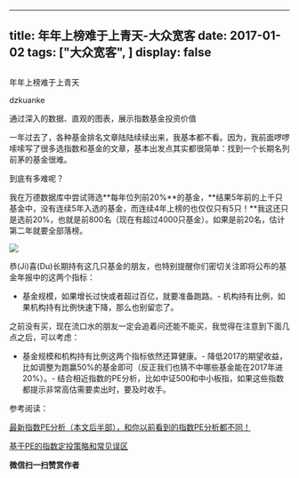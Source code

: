 
---
title:   年年上榜难于上青天-大众宽客
date: 2017-01-02
tags: ["大众宽客", ]
display: false
---


## 



年年上榜难于上青天




dzkuanke




通过深入的数据、直观的图表，展示指数基金投资价值


一年过去了，各种基金排名文章陆陆续续出来，我基本都不看。因为，我前面啰啰嗦嗦写了很多选指数和基金的文章，基本出发点其实都很简单：找到一个长期名列前茅的基金很难。



到底有多难呢？



我在万德数据库中尝试筛选**每年位列前20%**的基金，**结果5年前的上千只基金中，没有连续5年入选的基金，而连续4年上榜的也仅仅只有5只！**我这还只是选前20%，也就是前800名（现在有超过4000只基金）。如果是前20名，估计第二年就要全部落榜。



<img data-s="300,640" data-type="png" src="http://mmbiz.qpic.cn/mmbiz_png/PKw3FQPmhIiasGdagtRejJGcSCibHr4syevs0jn6BEeibvGtfoJdibJBJpKIURMDB8u0icibZElhT8Wdt6ibYhicm2L6HA/0?wx_fmt=png" data-ratio="0.3080568720379147" data-w="844"/>



恭(Ji)喜(Du)长期持有这几只基金的朋友，也特别提醒你们密切关注即将公布的基金年报中的这两个指标：
- 基金规模，如果增长过快或者超过百亿，就要准备跑路。- 机构持有比例，如果机构持有比例快速下降，那么也别留恋了。


之前没有买，现在流口水的朋友一定会追着问还能不能买，我觉得在注意到下面几点之后，可以考虑：
- 基金规模和机构持有比例这两个指标依然还算健康。- 降低2017的期望收益，比如调整为跑赢50%的基金即可（反正我们也猜不中哪些基金能在2017年进20%）。- 结合相近指数的PE分析，比如中证500和中小板指，如果这些指数都提示非常高估需要卖出时，要及时收手。


参考阅读：

[最新指数PE分析（本文后半部），和你以前看到的指数PE分析都不同！](http://mp.weixin.qq.com/s?__biz=MzAwMTc1MDcwNw==&amp;mid=2648271880&amp;idx=1&amp;sn=d2267d70c34cebfa9294e4e5dea7420d&amp;chksm=82f92fd4b58ea6c202fbf4896f14d8cbe788bdae1f20cc5f25b79fb15baa5dc213fe3701c34c&amp;scene=21#wechat_redirect)

[基于PE的指数定投策略和常见误区](http://mp.weixin.qq.com/s?__biz=MzAwMTc1MDcwNw==&amp;mid=2648271848&amp;idx=1&amp;sn=ff9edb1ada86b6b2edd08de9999dee76&amp;chksm=82f92834b58ea1226c0cc6518fd083686670c7bed45d45a0d819e08f47843420caaae728824d&amp;scene=21#wechat_redirect)

[](http://mp.weixin.qq.com/s?__biz=MzAwMTc1MDcwNw==&amp;mid=2648271863&amp;idx=1&amp;sn=534f5bc326b8497c49d734eeb6d6c955&amp;chksm=82f9282bb58ea13d413aa3842ec0d25bc98d9b97f86c88f94b42f150c774d56865d420139605&amp;scene=21#wechat_redirect)




**微信扫一扫赞赏作者**













